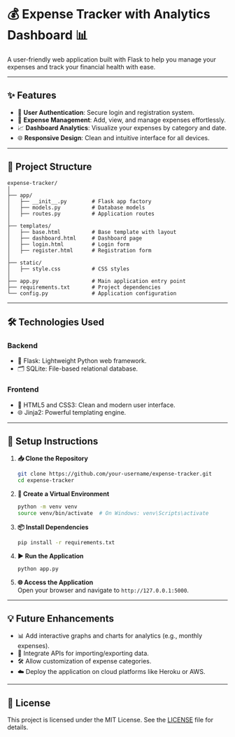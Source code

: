 
# 💰 **Expense Tracker with Analytics Dashboard** 📊  

A user-friendly web application built with Flask to help you manage your expenses and track your financial health with ease.  

---

## **✨ Features**  
- 🔐 **User Authentication**: Secure login and registration system.  
- 📝 **Expense Management**: Add, view, and manage expenses effortlessly.  
- 📈 **Dashboard Analytics**: Visualize your expenses by category and date.  
- 🌐 **Responsive Design**: Clean and intuitive interface for all devices.  

---

## **📂 Project Structure**  

```plaintext
expense-tracker/
│
├── app/
│   ├── __init__.py        # Flask app factory
│   ├── models.py          # Database models
│   ├── routes.py          # Application routes
│
├── templates/
│   ├── base.html          # Base template with layout
│   ├── dashboard.html     # Dashboard page
│   ├── login.html         # Login form
│   ├── register.html      # Registration form
│
├── static/
│   ├── style.css          # CSS styles
│
├── app.py                 # Main application entry point
├── requirements.txt       # Project dependencies
└── config.py              # Application configuration
```

---

## **🛠️ Technologies Used**

### **Backend**  
- 🌟 Flask: Lightweight Python web framework.  
- 🗂️ SQLite: File-based relational database.  

### **Frontend**  
- 🎨 HTML5 and CSS3: Clean and modern user interface.  
- 🌐 Jinja2: Powerful templating engine.  

---

## **🚀 Setup Instructions**

1. **📥 Clone the Repository**  
   ```bash
   git clone https://github.com/your-username/expense-tracker.git
   cd expense-tracker
   ```

2. **🧪 Create a Virtual Environment**  
   ```bash
   python -m venv venv
   source venv/bin/activate  # On Windows: venv\Scripts\activate
   ```

3. **📦 Install Dependencies**  
   ```bash
   pip install -r requirements.txt
   ```

4. **▶️ Run the Application**  
   ```bash
   python app.py
   ```

5. **🌐 Access the Application**  
   Open your browser and navigate to `http://127.0.0.1:5000`.  

---



## **💡 Future Enhancements**  
- 📊 Add interactive graphs and charts for analytics (e.g., monthly expenses).  
- 🔄 Integrate APIs for importing/exporting data.  
- 🛠️ Allow customization of expense categories.  
- ☁️ Deploy the application on cloud platforms like Heroku or AWS.  

---

## **📜 License**  
This project is licensed under the MIT License. See the [LICENSE](LICENSE) file for details.  

